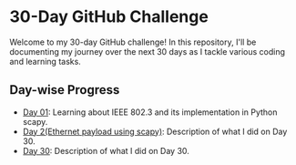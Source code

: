 # 30-Day GitHub Challenge

Welcome to my 30-day GitHub challenge! In this repository, I'll be documenting my journey over the next 30 days as I tackle various coding and learning tasks.

## Day-wise Progress


- [Day 01](Day%201%28IEEE%20802.3%29%2FREADME.md): Learning about IEEE 802.3 and its implementation in Python scapy.
- [Day 2(Ethernet payload using scapy)](Day%202(Ethernet%20payload%20using%20scapy)/README.md): Description of what I did on Day 30.
- [Day 30](Day-30/README.md): Description of what I did on Day 30.
